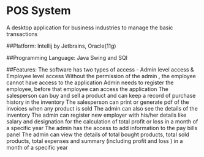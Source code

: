 # POS System
 A desktop application for business industries to manage the basic transactions
 
##Platform:
Intellij by Jetbrains, Oracle(11g)

##Programming Language:
Java Swing and SQl

##Features:
The software has two types of access - Admin level access & Employee level access
Without the permission of the admin , the employee cannot have access to the application
Admin needs to register the employee, before that employee can access the application
The salesperson can buy and sell a product and can keep a record of purchase history in the inventory
The salesperson can print or generate pdf of the invoices when any product is sold
The admin can also see the details of the inventory
The admin can register new employer with his/her details like salary and designation for the calculation of total profit or loss in a month of a specific year
The admin has the access to add information to the pay bills panel
The admin can view the details of total bought products, total sold products, total expenses and summary (including profit and loss ) in a month of a specific year
